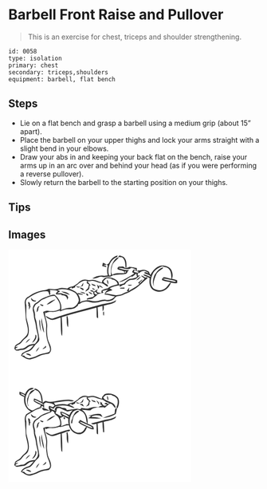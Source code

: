 # Barbell Front Raise and Pullover
> This is an exercise for chest, triceps and shoulder strengthening.

``` 
id: 0058 
type: isolation 
primary: chest 
secondary: triceps,shoulders 
equipment: barbell, flat bench 
``` 

## Steps

 - Lie on a flat bench and grasp a barbell using a medium grip (about 15” apart).
 - Place the barbell on your upper thighs and lock your arms straight with a slight bend in your elbows.
 - Draw your abs in and keeping your back flat on the bench, raise your arms up in an arc over and behind your head (as if you were performing a reverse pullover).
 - Slowly return the barbell to the starting position on your thighs.

## Tips


## Images

<svg width="275pt" height="175pt" viewBox="0 0 275 175" xmlns="http://www.w3.org/2000/svg">
  <g fill="#FFF">
    <path d="M0 0h275v175H0V0m152.3 19.08c-.73 1.97-2.44 3.05-4.3 3.78l1.75 1.33c-1.19 4.92-1.47 10.09-.12 15.02-2.15.08-4.29.63-6.45.39-5.79-.92-11.98.87-16.78 4.1 3.58.42 6.97-.77 10.2-2.15 2.41-1.08 5.01-.05 7.45.32 4.35-2 9.73.72 13.32-3.14.56.01 1.69.02 2.25.03 5.66-1.57 11.71-.52 17.36-2.06 1.66-.44 2.09-2.11 2.57-3.55.69-.69 1.38-1.38 2.08-2.07-5.46.6-10.81-.99-15.87-2.88 5.41-1.19 10.58 2.3 16.09 1.27 1.55-.04 2.46-2.05 4.16-1.45 2.1.38 4.04 1.3 6.03 2.05l-.94 1.57 2.07 1.27c.08-1.58.21-3.15.32-4.72-3.7-.92-7.43-1.75-11.24-2-1.9.82-3.82 2.48-5.88.86.74-.2 2.2-.59 2.93-.79l-1.54-.08c.19-4.5.21-9.53-2.85-13.18-1.79-2.39-4.88-2.98-7.57-3.72-.7.64-1.39 1.28-2.07 1.93 1.96.26 3.92.47 5.89.66 5.19 3.8 5.04 10.61 5.26 16.38-1.27-.85-2.51-1.75-3.77-2.61-2.15.1-4.33.19-6.47.42-1.35.94-2.57 2.26-1.34 3.88 3.31 1.58 7.39 1.34 10.22 3.95.52-.25 1.57-.75 2.09-1-.05.55-.14 1.64-.19 2.19-.7-.23-2.1-.71-2.79-.95l.46 1.7c-6.12.39-12.73-1.15-18.19 2.48-2.42-4.04-1.31-8.91-.35-13.21 1.3-5.84 7.17-8.73 10.48-13.27-5.62.7-8.46 6.46-10.53 11.09-2.41 5.03-1.42 10.68-1.62 16.05-.65.11-1.97.35-2.62.47-3.48-10.31.98-24.48 11.99-28.07.18-.57.53-1.7.7-2.26-5.36 1.24-9.82 5.04-12.19 9.97m-9.87 1.07a55.42 55.42 0 0 0-1.14 4.91c2.15.52 4.3 1.07 6.45 1.63l-.97-2.1c-1.05-.25-3.13-.75-4.17-1l5.45-.6c-1.77-1.14-3.63-2.13-5.62-2.84m71.51 18.27c-1.02-1.38-1.75-2.94-2.07-4.63-2.85-1.87-6.21-3.31-9.68-3.05-2.3.45-4.58 1.19-6.96.87-.66.47-1.3.94-1.94 1.42l2.87.45c-.74 2.89-4.14.92-6.08.61-2.34-.34.41-2.68.71-3.56-2.81-.52-3.77 1.74-4.44 3.86 1.08.62 2.16 1.24 3.25 1.85-7.32 5.04-15.19 9.27-23.32 12.85 3.8.14 7.18-1.74 10.49-3.32 2.41-1.79 4.99-3.34 7.52-4.95.67-.01 2.01-.03 2.68-.03 1.98-1.36 3.95-2.76 5.51-4.6.34 1.71.76 3.4 1.26 5.07-3.3 2.57-7.54 2.52-11.46 3.22-3.18 1.64-5.84 4.2-8.33 6.75-2.42.74-4.84 1.52-7.35 1.85-.31-1.75-.25-3.79-1.71-5.05-4.34-4.39-10.84-6.69-16.95-5.91-3.01.33-4.74 2.97-6.64 4.99-.13.74-.41 2.23-.54 2.97-4.66-1.45-9.01-4.11-13.99-4.35-2.87.26-5.77 1.09-8.61.11-5.01-1.52-10.36 1.35-13.54 5.16-2.29 1.39-4.42 3.04-6.76 4.34-3.2.67-6.49 1.33-9.08 3.48-2.61-.31-5.19-.8-7.82-.91-3.82-.34-7.17 2.16-10.97 2.04-3.03.15-5.99-.64-9-.72-2.04.57-3.85 1.88-6 2.06-8.96.76-17.55 4.37-24.67 9.8-3.82 1.33-5.53 5.28-5.78 9.06.58 7.63 1.3 15.23 1.59 22.88.44 7.4 4.17 14.46 3.07 21.96-1.04 5.86-6.9 8.48-10.07 12.99-2.16 3.41-6.57 4.08-9.04 7.14-.41 1.87-2 4.45.1 5.81 2.9 3.17 7.23-.03 10.78.18 3.91.4 6.52-2.63 9.48-4.58 2.25-1.6 5.09-1.76 7.68-2.45-2.61 3.02-4.94 6.95-9.13 7.92-3.01.77-5.45 2.76-8.15 4.19-.62 1.17-1.22 2.35-1.81 3.54 4.33 2.56 8.52 6.22 13.89 5.9 2.45-.76 4.88-1.58 7.33-2.33 4.11-1.25 7.58-4.11 11.87-4.82 3.04-.57 6.08-1.11 9.12-1.64 1.47-1.7 3.08-3.6 3-5.99.45-5.75-3.53-10.46-4.83-15.81-1.12-6.29-1.75-12.7-.95-19.07.52-7.48-4.15-14.21-3.27-21.66l.67-.47-.61 2.19c2.81-1.07 5.66-2.52 8.76-2.04 4.72.43 9.38-.68 13.79-2.28-.11.42-.33 1.27-.44 1.7 2.85-1.19 5.71-2.42 8.74-3.08 3.67-.56 7.49.2 11.07-.99 2.95-.65 5.16-2.79 7.45-4.6.11-.56.35-1.69.46-2.26 1.74-.24 3.41-.76 4.52-2.22 3.53-1.35 7.43-2.64 11.21-1.5 2.97.91 6.03 1.54 9.16 1.33 5.35.15 10.34-2.54 15.65-2.6 3.87.95 7.96.43 11.51-1.35 2.59-1.46 3.65-5.01 6.77-5.6 2.87-.69 5.97-.64 8.62-2.08 3.9-2.31 8.54-2.87 12.11-5.8 10.07-4.29 16.89-13.16 25.34-19.7-.69-.41-1.38-.8-2.07-1.19-2.69 2.09-4.98-2.86-8.11-2.04 1.71 1.43 3.49 2.77 5.23 4.16-2.32 2.77-5.03 5.18-7.52 7.78.14-.56.44-1.69.59-2.26 1.6-1.31 3.27-2.66 4.08-4.65-2.48 1.53-4.63 3.49-6.79 5.42.67.56 1.35 1.11 2.01 1.69-4.7 4.5-10.74 7.08-16.07 10.7l.68-5.37c-1.34 1.81-2.5 3.74-3.82 5.57.67.13 2.01.41 2.68.55-2.59.86-5.34 1.36-7.7 2.81-3.32 2.05-7.34 2.32-11.09 2.96-5.56-.81-10.99-2.38-16.61-2.81 3.39-2.43 7.29-3.84 11.29-4.91-1.38-1.02-2.87-1.89-4.32-2.8 4.68-2.92 10.24-4.09 15.67-4.62-.17.63-.52 1.88-.7 2.51 1.85-1.08 3.67-2.2 5.55-3.23 2.5.77 3.39-2.24 4.76-3.67 1.43-1.03 2.81-2.14 4.36-2.99 2.64-.9 5.49-.7 8.19-1.3 3.2-1.28 5.42-4.07 7.99-6.24-.85.12-2.56.35-3.41.47l.04-3.92c.6-.05 1.8-.17 2.4-.22 2.04-2.07 4.76-3.02 7.64-3.1 2.22.92 4.49 1.85 6.3 3.5-2.19.01-5.09-2.98-6.79-.39 3.21 2.17 8 2.31 10.09 5.84-4.06-.48-7.52-4.03-11.67-3.15 2.74 2.73 6.85 3.01 9.97 5.18-.9 5.81-.64 12.71 4.07 16.91 3.7 2.63 8.44 4.2 12.99 3.31 7.02-1.24 12.8-6.89 15.04-13.54 3.06.64 6.17 1.53 9.3.8-.01-1.39-.02-2.77-.02-4.16-2.55-.95-5.17-1.67-7.82-2.27 1.7-4.42.98-9.48-1.13-13.62-3.19-5.22-9.68-6.76-15.38-6.28-7.38 1.58-12.55 7.66-15.94 14.03m-21.27 8.01c3.03-.73 5.31-2.96 6.76-5.63-2.75 1.2-4.9 3.33-6.76 5.63m-13.14 7.24c2.08 1.58 4.6.94 6.7-.26-2.24-.15-4.48-.04-6.7.26m-11.21 4.07c-.03.29-.1.86-.13 1.15 2.24.11 4.47.14 6.71.14-.03-.42-.11-1.26-.15-1.69-2.14.22-4.28.37-6.43.4m-29.39 25.35c-23.82 6.54-47.84 12.45-71.18 20.57-4.47 1.86-7.82-2.73-11.95-3.46 1.36 2.25 3.63 3.67 5.98 4.7 5.56 3.24 11.34-1.31 16.86-2.37.25 8.17.1 16.36.96 24.5.1 1.19.57 2.23 1.42 3.13.5-9.36-.01-18.74-.71-28.07 17.13-5.85 34.91-9.74 52.39-14.55.3 4.97-.01 9.96.41 14.92.49.27 1.46.82 1.95 1.09.17-5.45-.25-10.9-.75-16.32 2.4-.84 4.86-1.48 7.34-2.05.1 2.68.2 5.36.38 8.04 1.87-2.44 1.84-5.56 1.56-8.46 5.44-1.72 11.43-2.04 16.41-5.01 1.41-.62 1.79-2.16 2.32-3.45-6.84 4.92-15.62 4.46-23.39 6.79m3.77 11.28c.21 1.65-.4 4.41.98 5.43.49-2.03.59-4.48-.01-6.5-.24.27-.73.8-.97 1.07m-54.91 9.69c.38 4.35-.39 9.25 2.12 13.09.3-5.66.65-11.52-1.13-17-1.82.36-.85 2.61-.99 3.91z"/>
    <path d="M217.28 37.1c2.66-5.95 8.5-9.52 14.46-11.51 3.21 1.4 7.37.9 9.78 3.83 4.05 3.83 3.5 9.83 4.04 14.9-3.91-.72-7.7-2.08-11.67-2.47-1.35 1.02-3.23 2.58-2.39 4.48 4.08 1.69 8.52 2.3 12.84 3.11-4.01 3.65-6.26 9.47-11.91 11.05-4.45 2.09-9.49.84-13.58-1.41-6.25-5.42-4.99-15.3-1.57-21.98m2.99 1.24c-2.45 5.51-3.93 12.35-.75 17.89-2.34-6.06.69-12.34 2.86-18 1.82-4.66 6.67-6.72 10.29-9.69.05-.39.14-1.17.18-1.55-5.7 1.25-9.47 6.75-12.58 11.35zM142.8 47.91c1.74-1.46 3.12-3.39 5.16-4.45 2.62-.4 5.22.4 7.8.75-.08.26-.23.76-.31 1.01 4.16.1 8.46 2.94 9.09 7.26-5.11 1.76-11.11 2.15-15.05 6.27-3.29.43-6.42 1.57-9.21 3.37-.06 1.23-.11 2.46-.16 3.69-2.03-.37-4.06-.64-6.08-1.04-.36-.8-.72-1.59-1.08-2.38a5.49 5.49 0 0 0 1.79-2.21c-2.48.42-3.98 2.96-6.37 3.75l-.37-1.73c-1.58-.26-3.16-.54-4.74-.83.22.39.65 1.16.86 1.55 1.2.31 2.4.62 3.61.91-.27 2.14.56 4.05 1.93 5.65-.94.78-1.88 1.57-2.82 2.35-3.01.38-5.92 1.27-8.76 2.33.23.6.69 1.81.92 2.42-3.9.3-7.77 1.15-11.31 2.86 1.32-4.28-.6-8.56-2.8-12.16 2.67.5 5.37.94 8.1.67-2.68-1.53-5.78-1.92-8.77-2.34.15.54.46 1.61.61 2.15-2.75-4.91-8.62-6.25-13.2-8.83 1.26-.66 2.53-1.31 3.77-1.99-.04.48-.14 1.43-.18 1.91 1.86-.06 3.53-1.11 5.31-1.58l.12-1.86c5.35-3.59 10.31-9.91 17.54-8.08-.02.91-.04 2.72-.05 3.62.99.58 2.02 1.11 3.08 1.59-.06 2.13-.8 4.14-1.49 6.13-1.69 1.26-3.11 2.84-3.85 4.85 1.86-.98 3.74-2.04 5.27-3.51 1.13-1.6.77-3.74 1.06-5.58l1.67.04c-1.44-2.22-3.17-4.22-4.88-6.23 3.37-.05 6.79-1.76 10.11-.56 2.06.55 4.02 1.41 6.04 2.09 2.84.82 6 .84 8.52 2.55 2.03 1.19 3.7 3.04 6.02 3.68 1.21-3.07-3.35-3.98-5.2-5.5-.56-.88-1.15-1.73-1.7-2.59m5.74-2.3c.24 2.4.02 5.09 1.78 6.99.32-2.51.29-5.19-1.78-6.99m-38.79 9.63c-2.6 1.72-5.44.35-8.21.01 1.09.81 2.25 1.54 3.4 2.29 2.35-.86 4.73-1.63 7.07-2.52.43-1.62.85-3.25 1.22-4.89-1.41 1.52-2.51 3.29-3.48 5.11m15.29-3.72c1.1 3.02 4.15 3.3 6.96 3.47-.69-.59-1.37-1.18-2.06-1.77-1.65-.52-3.27-1.12-4.9-1.7m8 1.17c1.36 1.9 1.44 4.29 1.97 6.36 1.51-.38 1.99-1.65 1.44-3.82 2.06 1.02 4.07 2.16 6.2 3.04-1.18-1.99-3.24-3.04-5.16-4.15l-1.44 1.14c-1-.86-2-1.72-3.01-2.57m-25.76 5.02c1.65 1.2 3.27 2.44 4.92 3.63l1.56-.92c-1.64-2.01-3.85-3.01-6.48-2.71m19 .11c.21.6.64 1.82.86 2.42 1.39.21 2.78.4 4.19.53-1.63-1.07-3.35-2.01-5.05-2.95m-18.51 6.34c2.67 1.31 5.5 2.36 8.47 2.66-2.02-2.61-5.45-2.66-8.47-2.66m12.89-.63c1.07 2.48 3.22 4.05 6.03 3.65-1.72-1.64-3.83-2.78-6.03-3.65m-3.3 2.82c-.67 1.5 1.18 3.84 2.81 3.25.7-1.4-1.34-3.7-2.81-3.25z"/>
    <path d="M232.63 44.08c4.57-.17 8.93 1.35 13.38 2.13 2.09.49 4.31.74 6.15 1.93-1.8 1.48-4.13.04-6.11-.17-4.44-1.37-9.47-1.19-13.42-3.89zM74.12 61.09c8.83-2.92 18.57-.26 26.4 4.23 3.17 3.03 5.27 7.36 5.61 11.73-1.68 5.22-6.05 10.98-12.15 10.66-5.14-.24-9.96 1.67-14.65 3.49 1.85-8.22-2.65-16.51-8.54-22-2.31-2.48-5.71-.47-8.4.14-5.75 2.26-12.1 3.91-16.63 8.37-1.9 1.87-4.48 2.86-6.41 4.7-2.23 3.02-3.46 6.99-2.19 10.67 1.61 4.57.9 9.55 2.55 14.11 1.82 5.11 1.7 10.64 3.24 15.83.88 4.24 2.74 8.72 1.08 13.01-.6 2.48-2.55 4.22-4.07 6.14-3.31.4-6.86.34-9.84 2.06-3.39 1.77-5.97 5.37-10.18 5.07-3.16-.03-7.09 3.15-9.57.1 1.41-1.07 2.96-1.93 4.38-2.97-1.1.1-3.31.32-4.42.42 1.58-1.74 3.4-3.27 5.66-4.03 3.08-.98 4.38-4.18 6.52-6.32 2.5-2.83 6.64-4.45 7.53-8.47 2.42-8.35-.96-16.84-2.88-24.92-.58-6.32.13-12.72-.1-19.04-1.15-3.23-1.21-7.07 1.27-9.72 9.26-6.14 19.8-12.62 31.4-11.06 1.32 1.63 1.49 3.84 2.35 5.7 1.81-1.43.81-3.77.65-5.66l.97-.56-1.88-1.8c4.25.5 8.69.05 12.76 1.57-1.68 1.24-2.61 3.1-3.4 4.98 2.88.15 5.76.25 8.64.08.12.37.34 1.12.45 1.5 3.97-.71 8.76 2.09 8.08 6.56l.31.01c.52-1.07 1.03-2.15 1.53-3.22-.68-1.43-1.11-3.19-2.61-4-2.29-1.38-5.23-.9-7.43-2.46-2.26-.02-4.51.01-6.76-.01 1.5-1.13 3.13-2.1 4.64-3.23-1.33-.49-2.65-1-3.91-1.66m5.36 2.05c4.04 2.34 8.51 3.92 12.96 5.29-2.78-4.28-8.38-4.63-12.96-5.29M41.11 78.4c.14-.37.42-1.11.56-1.49-3.27.45-5.73-1.34-7.24-4.1-1.08 4.07 3.28 6.07 6.68 5.59m-10.63 4.83c-.08.62-.25 1.86-.33 2.48l1.22-.49c-.3 1.89-.43 3.79-.38 5.71 1.07-1.97 1.79-4.11 2.61-6.19l-1.28.35c.89-2.21.13-4.56-1.62-6.06-1.97.74-.29 2.83-.22 4.2m9.93 44.96c1.35 4.71-2.47 8.38-4.5 12.2 4.05-1.92 6.83-6.62 6.15-11.09-.41-.28-1.24-.83-1.65-1.11m-14.42 12.75c2.6-1.89 4.94-4.12 6.89-6.67-3.12 1.21-5.4 3.73-6.89 6.67zM141.73 62.71c2.73-1.09 5.58-1.78 8.51-2-2.64 1.66-5.02 3.78-5.22 7.1 5.27.16 10.18 2.26 15.37 2.92-3.22 3.95-8.34 6.13-13.42 5.17-5.51-1.18-10.53 2.3-15.99 2.14-4.1.33-7.9-1.64-11.98-1.58l.15-1.16c2.59-.45 5.26-.63 7.78-1.43 2.58-2.39 5.95-3.92 8.13-6.72 2.61-.79 5.28-1.32 7.95-1.88-.43-.85-.87-1.7-1.28-2.56z"/>
    <path d="M129.3 64.73l2.09-1.21c.77 1.53 1.96 2.76 3.07 4.04-2.18.09-5.25.29-5.16-2.83zM52.08 75.11c5.7-2.26 11.26-5.72 17.64-5.18 4.86 5.21 9.75 12.38 8.02 19.81-5.33 2.98-11.74 3.66-17.71 2.67-2.66-.64-5.14.63-7.55 1.57 1.14 7.4 4.92 14.34 4.48 21.97-.6 9.13.04 18.65 3.86 27.08 1.07 3.53 3.64 8.19.51 11.32-5.4 2.42-11.76 1.97-16.95 5.05-3.82 2.3-8.17 3.34-12.47 4.34-3.08-.25-6.28-1.08-8.02-3.87-.82-.02-2.46-.05-3.29-.07 1.96-4.72 7.82-5.41 11.99-7.3 3.3-2.05 5.31-5.52 7.63-8.54 2.53-3.22 7.68-5.59 6.19-10.55-.87-7.58-3.34-14.89-3.81-22.53-.11-3.84-2.77-7.1-2.45-10.98.36-3.94-1.41-7.6-2.02-11.42 1.43-2.34 2.06-5.47 4.76-6.73 3.41-1.75 5.57-5.24 9.19-6.64m5.59 8.05c5.26-.92 8.98-5.22 13.42-7.85-5.22.98-9.81 4.02-13.42 7.85m-9.96-.77c.55 1.97 2.34 2.69 4.2 2.96.24-.38.72-1.13.96-1.51-1.74-.44-3.43-1.01-5.16-1.45m-5.19 12.08c2.08-1.52 2.78-3.84 2.71-6.34A71.81 71.81 0 0 0 47 85.06c-4.38.99-3.74 5.97-4.48 9.41m2.77 8.81c.57.55.57.55 0 0m4.4 6.16c1.14 5.36 1.4 11.07 4.13 15.95-.39-7.43-3.35-14.5-3.55-22-.52 1.96-1.01 4.02-.58 6.05m-3.14-4.04c-.31 6.32.65 12.69 2.66 18.68-.44-5.03-1.38-10.02-1.45-15.08.12-1.34-.69-2.45-1.21-3.6m9.43 39.53c-.34.59-1.01 1.77-1.34 2.36-1.23.68-2.4 1.47-3.13 2.71 2.14-.51 7.23-2.37 4.47-5.07m-14.4 9.36a21.43 21.43 0 0 0 5.13-7.25c-2.46 1.76-4.51 4.22-5.13 7.25m-15.08 2.8c2.45 1.44 5.08 2.72 7.99 2.81-1.65-2.68-5.04-3.76-7.99-2.81z"/>
  </g>
  <g fill="#333">
    <path d="M152.3 19.08c2.37-4.93 6.83-8.73 12.19-9.97-.17.56-.52 1.69-.7 2.26-11.01 3.59-15.47 17.76-11.99 28.07.65-.12 1.97-.36 2.62-.47.2-5.37-.79-11.02 1.62-16.05 2.07-4.63 4.91-10.39 10.53-11.09-3.31 4.54-9.18 7.43-10.48 13.27-.96 4.3-2.07 9.17.35 13.21 5.46-3.63 12.07-2.09 18.19-2.48l-.46-1.7c.69.24 2.09.72 2.79.95.05-.55.14-1.64.19-2.19-.52.25-1.57.75-2.09 1-2.83-2.61-6.91-2.37-10.22-3.95-1.23-1.62-.01-2.94 1.34-3.88 2.14-.23 4.32-.32 6.47-.42 1.26.86 2.5 1.76 3.77 2.61-.22-5.77-.07-12.58-5.26-16.38-1.97-.19-3.93-.4-5.89-.66.68-.65 1.37-1.29 2.07-1.93 2.69.74 5.78 1.33 7.57 3.72 3.06 3.65 3.04 8.68 2.85 13.18l1.54.08c-.73.2-2.19.59-2.93.79 2.06 1.62 3.98-.04 5.88-.86 3.81.25 7.54 1.08 11.24 2-.11 1.57-.24 3.14-.32 4.72l-2.07-1.27.94-1.57c-1.99-.75-3.93-1.67-6.03-2.05-1.7-.6-2.61 1.41-4.16 1.45-5.51 1.03-10.68-2.46-16.09-1.27 5.06 1.89 10.41 3.48 15.87 2.88-.7.69-1.39 1.38-2.08 2.07-.48 1.44-.91 3.11-2.57 3.55-5.65 1.54-11.7.49-17.36 2.06-.56-.01-1.69-.02-2.25-.03-3.59 3.86-8.97 1.14-13.32 3.14-2.44-.37-5.04-1.4-7.45-.32-3.23 1.38-6.62 2.57-10.2 2.15 4.8-3.23 10.99-5.02 16.78-4.1 2.16.24 4.3-.31 6.45-.39-1.35-4.93-1.07-10.1.12-15.02L148 22.86c1.86-.73 3.57-1.81 4.3-3.78z"/>
    <path d="M142.43 20.15c1.99.71 3.85 1.7 5.62 2.84l-5.45.6c1.04.25 3.12.75 4.17 1l.97 2.1c-2.15-.56-4.3-1.11-6.45-1.63.3-1.65.69-3.29 1.14-4.91zM213.94 38.42c3.39-6.37 8.56-12.45 15.94-14.03 5.7-.48 12.19 1.06 15.38 6.28 2.11 4.14 2.83 9.2 1.13 13.62 2.65.6 5.27 1.32 7.82 2.27 0 1.39.01 2.77.02 4.16-3.13.73-6.24-.16-9.3-.8-2.24 6.65-8.02 12.3-15.04 13.54-4.55.89-9.29-.68-12.99-3.31-4.71-4.2-4.97-11.1-4.07-16.91-3.12-2.17-7.23-2.45-9.97-5.18 4.15-.88 7.61 2.67 11.67 3.15-2.09-3.53-6.88-3.67-10.09-5.84 1.7-2.59 4.6.4 6.79.39-1.81-1.65-4.08-2.58-6.3-3.5-2.88.08-5.6 1.03-7.64 3.1-.6.05-1.8.17-2.4.22l-.04 3.92c.85-.12 2.56-.35 3.41-.47-2.57 2.17-4.79 4.96-7.99 6.24-2.7.6-5.55.4-8.19 1.3-1.55.85-2.93 1.96-4.36 2.99-1.37 1.43-2.26 4.44-4.76 3.67-1.88 1.03-3.7 2.15-5.55 3.23.18-.63.53-1.88.7-2.51-5.43.53-10.99 1.7-15.67 4.62 1.45.91 2.94 1.78 4.32 2.8-4 1.07-7.9 2.48-11.29 4.91 5.62.43 11.05 2 16.61 2.81 3.75-.64 7.77-.91 11.09-2.96 2.36-1.45 5.11-1.95 7.7-2.81-.67-.14-2.01-.42-2.68-.55 1.32-1.83 2.48-3.76 3.82-5.57l-.68 5.37c5.33-3.62 11.37-6.2 16.07-10.7-.66-.58-1.34-1.13-2.01-1.69 2.16-1.93 4.31-3.89 6.79-5.42-.81 1.99-2.48 3.34-4.08 4.65-.15.57-.45 1.7-.59 2.26 2.49-2.6 5.2-5.01 7.52-7.78-1.74-1.39-3.52-2.73-5.23-4.16 3.13-.82 5.42 4.13 8.11 2.04.69.39 1.38.78 2.07 1.19-8.45 6.54-15.27 15.41-25.34 19.7-3.57 2.93-8.21 3.49-12.11 5.8-2.65 1.44-5.75 1.39-8.62 2.08-3.12.59-4.18 4.14-6.77 5.6-3.55 1.78-7.64 2.3-11.51 1.35-5.31.06-10.3 2.75-15.65 2.6-3.13.21-6.19-.42-9.16-1.33-3.78-1.14-7.68.15-11.21 1.5-1.11 1.46-2.78 1.98-4.52 2.22-.11.57-.35 1.7-.46 2.26-2.29 1.81-4.5 3.95-7.45 4.6-3.58 1.19-7.4.43-11.07.99-3.03.66-5.89 1.89-8.74 3.08.11-.43.33-1.28.44-1.7-4.41 1.6-9.07 2.71-13.79 2.28-3.1-.48-5.95.97-8.76 2.04l.61-2.19-.67.47c-.88 7.45 3.79 14.18 3.27 21.66-.8 6.37-.17 12.78.95 19.07 1.3 5.35 5.28 10.06 4.83 15.81.08 2.39-1.53 4.29-3 5.99-3.04.53-6.08 1.07-9.12 1.64-4.29.71-7.76 3.57-11.87 4.82-2.45.75-4.88 1.57-7.33 2.33-5.37.32-9.56-3.34-13.89-5.9.59-1.19 1.19-2.37 1.81-3.54 2.7-1.43 5.14-3.42 8.15-4.19 4.19-.97 6.52-4.9 9.13-7.92-2.59.69-5.43.85-7.68 2.45-2.96 1.95-5.57 4.98-9.48 4.58-3.55-.21-7.88 2.99-10.78-.18-2.1-1.36-.51-3.94-.1-5.81 2.47-3.06 6.88-3.73 9.04-7.14 3.17-4.51 9.03-7.13 10.07-12.99 1.1-7.5-2.63-14.56-3.07-21.96-.29-7.65-1.01-15.25-1.59-22.88.25-3.78 1.96-7.73 5.78-9.06 7.12-5.43 15.71-9.04 24.67-9.8 2.15-.18 3.96-1.49 6-2.06 3.01.08 5.97.87 9 .72 3.8.12 7.15-2.38 10.97-2.04 2.63.11 5.21.6 7.82.91 2.59-2.15 5.88-2.81 9.08-3.48 2.34-1.3 4.47-2.95 6.76-4.34 3.18-3.81 8.53-6.68 13.54-5.16 2.84.98 5.74.15 8.61-.11 4.98.24 9.33 2.9 13.99 4.35.13-.74.41-2.23.54-2.97 1.9-2.02 3.63-4.66 6.64-4.99 6.11-.78 12.61 1.52 16.95 5.91 1.46 1.26 1.4 3.3 1.71 5.05 2.51-.33 4.93-1.11 7.35-1.85 2.49-2.55 5.15-5.11 8.33-6.75 3.92-.7 8.16-.65 11.46-3.22-.5-1.67-.92-3.36-1.26-5.07-1.56 1.84-3.53 3.24-5.51 4.6-.67 0-2.01.02-2.68.03-2.53 1.61-5.11 3.16-7.52 4.95-3.31 1.58-6.69 3.46-10.49 3.32 8.13-3.58 16-7.81 23.32-12.85-1.09-.61-2.17-1.23-3.25-1.85.67-2.12 1.63-4.38 4.44-3.86-.3.88-3.05 3.22-.71 3.56 1.94.31 5.34 2.28 6.08-.61l-2.87-.45c.64-.48 1.28-.95 1.94-1.42 2.38.32 4.66-.42 6.96-.87 3.47-.26 6.83 1.18 9.68 3.05.32 1.69 1.05 3.25 2.07 4.63m3.34-1.32c-3.42 6.68-4.68 16.56 1.57 21.98 4.09 2.25 9.13 3.5 13.58 1.41 5.65-1.58 7.9-7.4 11.91-11.05-4.32-.81-8.76-1.42-12.84-3.11-.84-1.9 1.04-3.46 2.39-4.48 3.97.39 7.76 1.75 11.67 2.47-.54-5.07.01-11.07-4.04-14.9-2.41-2.93-6.57-2.43-9.78-3.83-5.96 1.99-11.8 5.56-14.46 11.51M142.8 47.91c.55.86 1.14 1.71 1.7 2.59 1.85 1.52 6.41 2.43 5.2 5.5-2.32-.64-3.99-2.49-6.02-3.68-2.52-1.71-5.68-1.73-8.52-2.55-2.02-.68-3.98-1.54-6.04-2.09-3.32-1.2-6.74.51-10.11.56 1.71 2.01 3.44 4.01 4.88 6.23l-1.67-.04c-.29 1.84.07 3.98-1.06 5.58-1.53 1.47-3.41 2.53-5.27 3.51.74-2.01 2.16-3.59 3.85-4.85.69-1.99 1.43-4 1.49-6.13-1.06-.48-2.09-1.01-3.08-1.59.01-.9.03-2.71.05-3.62-7.23-1.83-12.19 4.49-17.54 8.08l-.12 1.86c-1.78.47-3.45 1.52-5.31 1.58.04-.48.14-1.43.18-1.91-1.24.68-2.51 1.33-3.77 1.99 4.58 2.58 10.45 3.92 13.2 8.83-.15-.54-.46-1.61-.61-2.15 2.99.42 6.09.81 8.77 2.34-2.73.27-5.43-.17-8.1-.67 2.2 3.6 4.12 7.88 2.8 12.16 3.54-1.71 7.41-2.56 11.31-2.86-.23-.61-.69-1.82-.92-2.42 2.84-1.06 5.75-1.95 8.76-2.33.94-.78 1.88-1.57 2.82-2.35-1.37-1.6-2.2-3.51-1.93-5.65-1.21-.29-2.41-.6-3.61-.91-.21-.39-.64-1.16-.86-1.55 1.58.29 3.16.57 4.74.83l.37 1.73c2.39-.79 3.89-3.33 6.37-3.75-.4.89-.99 1.62-1.79 2.21.36.79.72 1.58 1.08 2.38 2.02.4 4.05.67 6.08 1.04.05-1.23.1-2.46.16-3.69 2.79-1.8 5.92-2.94 9.21-3.37 3.94-4.12 9.94-4.51 15.05-6.27-.63-4.32-4.93-7.16-9.09-7.26.08-.25.23-.75.31-1.01-2.58-.35-5.18-1.15-7.8-.75-2.04 1.06-3.42 2.99-5.16 4.45m89.83-3.83c3.95 2.7 8.98 2.52 13.42 3.89 1.98.21 4.31 1.65 6.11.17-1.84-1.19-4.06-1.44-6.15-1.93-4.45-.78-8.81-2.3-13.38-2.13M74.12 61.09c1.26.66 2.58 1.17 3.91 1.66-1.51 1.13-3.14 2.1-4.64 3.23 2.25.02 4.5-.01 6.76.01 2.2 1.56 5.14 1.08 7.43 2.46 1.5.81 1.93 2.57 2.61 4-.5 1.07-1.01 2.15-1.53 3.22l-.31-.01c.68-4.47-4.11-7.27-8.08-6.56-.11-.38-.33-1.13-.45-1.5-2.88.17-5.76.07-8.64-.08.79-1.88 1.72-3.74 3.4-4.98-4.07-1.52-8.51-1.07-12.76-1.57l1.88 1.8-.97.56c.16 1.89 1.16 4.23-.65 5.66-.86-1.86-1.03-4.07-2.35-5.7-11.6-1.56-22.14 4.92-31.4 11.06-2.48 2.65-2.42 6.49-1.27 9.72.23 6.32-.48 12.72.1 19.04 1.92 8.08 5.3 16.57 2.88 24.92-.89 4.02-5.03 5.64-7.53 8.47-2.14 2.14-3.44 5.34-6.52 6.32-2.26.76-4.08 2.29-5.66 4.03 1.11-.1 3.32-.32 4.42-.42-1.42 1.04-2.97 1.9-4.38 2.97 2.48 3.05 6.41-.13 9.57-.1 4.21.3 6.79-3.3 10.18-5.07 2.98-1.72 6.53-1.66 9.84-2.06 1.52-1.92 3.47-3.66 4.07-6.14 1.66-4.29-.2-8.77-1.08-13.01-1.54-5.19-1.42-10.72-3.24-15.83-1.65-4.56-.94-9.54-2.55-14.11-1.27-3.68-.04-7.65 2.19-10.67 1.93-1.84 4.51-2.83 6.41-4.7 4.53-4.46 10.88-6.11 16.63-8.37 2.69-.61 6.09-2.62 8.4-.14 5.89 5.49 10.39 13.78 8.54 22 4.69-1.82 9.51-3.73 14.65-3.49 6.1.32 10.47-5.44 12.15-10.66-.34-4.37-2.44-8.7-5.61-11.73-7.83-4.49-17.57-7.15-26.4-4.23m67.61 1.62c.41.86.85 1.71 1.28 2.56-2.67.56-5.34 1.09-7.95 1.88-2.18 2.8-5.55 4.33-8.13 6.72-2.52.8-5.19.98-7.78 1.43l-.15 1.16c4.08-.06 7.88 1.91 11.98 1.58 5.46.16 10.48-3.32 15.99-2.14 5.08.96 10.2-1.22 13.42-5.17-5.19-.66-10.1-2.76-15.37-2.92.2-3.32 2.58-5.44 5.22-7.1-2.93.22-5.78.91-8.51 2m-12.43 2.02c-.09 3.12 2.98 2.92 5.16 2.83-1.11-1.28-2.3-2.51-3.07-4.04l-2.09 1.21M52.08 75.11c-3.62 1.4-5.78 4.89-9.19 6.64-2.7 1.26-3.33 4.39-4.76 6.73.61 3.82 2.38 7.48 2.02 11.42-.32 3.88 2.34 7.14 2.45 10.98.47 7.64 2.94 14.95 3.81 22.53 1.49 4.96-3.66 7.33-6.19 10.55-2.32 3.02-4.33 6.49-7.63 8.54-4.17 1.89-10.03 2.58-11.99 7.3.83.02 2.47.05 3.29.07 1.74 2.79 4.94 3.62 8.02 3.87 4.3-1 8.65-2.04 12.47-4.34 5.19-3.08 11.55-2.63 16.95-5.05 3.13-3.13.56-7.79-.51-11.32-3.82-8.43-4.46-17.95-3.86-27.08.44-7.63-3.34-14.57-4.48-21.97 2.41-.94 4.89-2.21 7.55-1.57 5.97.99 12.38.31 17.71-2.67 1.73-7.43-3.16-14.6-8.02-19.81-6.38-.54-11.94 2.92-17.64 5.18z"/>
    <path d="M220.27 38.34c3.11-4.6 6.88-10.1 12.58-11.35-.04.38-.13 1.16-.18 1.55-3.62 2.97-8.47 5.03-10.29 9.69-2.17 5.66-5.2 11.94-2.86 18-3.18-5.54-1.7-12.38.75-17.89zM192.67 46.43c1.86-2.3 4.01-4.43 6.76-5.63-1.45 2.67-3.73 4.9-6.76 5.63zM148.54 45.61c2.07 1.8 2.1 4.48 1.78 6.99-1.76-1.9-1.54-4.59-1.78-6.99zM109.75 55.24c.97-1.82 2.07-3.59 3.48-5.11-.37 1.64-.79 3.27-1.22 4.89-2.34.89-4.72 1.66-7.07 2.52-1.15-.75-2.31-1.48-3.4-2.29 2.77.34 5.61 1.71 8.21-.01zM125.04 51.52c1.63.58 3.25 1.18 4.9 1.7.69.59 1.37 1.18 2.06 1.77-2.81-.17-5.86-.45-6.96-3.47zM133.04 52.69c1.01.85 2.01 1.71 3.01 2.57l1.44-1.14c1.92 1.11 3.98 2.16 5.16 4.15-2.13-.88-4.14-2.02-6.2-3.04.55 2.17.07 3.44-1.44 3.82-.53-2.07-.61-4.46-1.97-6.36zM179.53 53.67c2.22-.3 4.46-.41 6.7-.26-2.1 1.2-4.62 1.84-6.7.26zM168.32 57.74c2.15-.03 4.29-.18 6.43-.4.04.43.12 1.27.15 1.69-2.24 0-4.47-.03-6.71-.14.03-.29.1-.86.13-1.15zM107.28 57.71c2.63-.3 4.84.7 6.48 2.71l-1.56.92c-1.65-1.19-3.27-2.43-4.92-3.63zM126.28 57.82c1.7.94 3.42 1.88 5.05 2.95-1.41-.13-2.8-.32-4.19-.53-.22-.6-.65-1.82-.86-2.42zM79.48 63.14c4.58.66 10.18 1.01 12.96 5.29-4.45-1.37-8.92-2.95-12.96-5.29zM107.77 64.16c3.02 0 6.45.05 8.47 2.66-2.97-.3-5.8-1.35-8.47-2.66zM120.66 63.53c2.2.87 4.31 2.01 6.03 3.65-2.81.4-4.96-1.17-6.03-3.65zM117.36 66.35c1.47-.45 3.51 1.85 2.81 3.25-1.63.59-3.48-1.75-2.81-3.25zM41.11 78.4c-3.4.48-7.76-1.52-6.68-5.59 1.51 2.76 3.97 4.55 7.24 4.1-.14.38-.42 1.12-.56 1.49zM57.67 83.16c3.61-3.83 8.2-6.87 13.42-7.85-4.44 2.63-8.16 6.93-13.42 7.85zM138.93 83.09c7.77-2.33 16.55-1.87 23.39-6.79-.53 1.29-.91 2.83-2.32 3.45-4.98 2.97-10.97 3.29-16.41 5.01.28 2.9.31 6.02-1.56 8.46-.18-2.68-.28-5.36-.38-8.04-2.48.57-4.94 1.21-7.34 2.05.5 5.42.92 10.87.75 16.32-.49-.27-1.46-.82-1.95-1.09-.42-4.96-.11-9.95-.41-14.92-17.48 4.81-35.26 8.7-52.39 14.55.7 9.33 1.21 18.71.71 28.07-.85-.9-1.32-1.94-1.42-3.13-.86-8.14-.71-16.33-.96-24.5-5.52 1.06-11.3 5.61-16.86 2.37-2.35-1.03-4.62-2.45-5.98-4.7 4.13.73 7.48 5.32 11.95 3.46 23.34-8.12 47.36-14.03 71.18-20.57zM30.48 83.23c-.07-1.37-1.75-3.46.22-4.2 1.75 1.5 2.51 3.85 1.62 6.06l1.28-.35c-.82 2.08-1.54 4.22-2.61 6.19-.05-1.92.08-3.82.38-5.71l-1.22.49c.08-.62.25-1.86.33-2.48zM47.71 82.39c1.73.44 3.42 1.01 5.16 1.45-.24.38-.72 1.13-.96 1.51-1.86-.27-3.65-.99-4.2-2.96zM42.52 94.47c.74-3.44.1-8.42 4.48-9.41a71.81 71.81 0 0 1-1.77 3.07c.07 2.5-.63 4.82-2.71 6.34z"/>
    <path d="M142.7 94.37c.24-.27.73-.8.97-1.07.6 2.02.5 4.47.01 6.5-1.38-1.02-.77-3.78-.98-5.43zM87.79 104.06c.14-1.3-.83-3.55.99-3.91 1.78 5.48 1.43 11.34 1.13 17-2.51-3.84-1.74-8.74-2.12-13.09zM45.29 103.28c.57.55.57.55 0 0zM49.69 109.44c-.43-2.03.06-4.09.58-6.05.2 7.5 3.16 14.57 3.55 22-2.73-4.88-2.99-10.59-4.13-15.95zM46.55 105.4c.52 1.15 1.33 2.26 1.21 3.6.07 5.06 1.01 10.05 1.45 15.08-2.01-5.99-2.97-12.36-2.66-18.68zM40.41 128.19c.41.28 1.24.83 1.65 1.11.68 4.47-2.1 9.17-6.15 11.09 2.03-3.82 5.85-7.49 4.5-12.2zM25.99 140.94c1.49-2.94 3.77-5.46 6.89-6.67-1.95 2.55-4.29 4.78-6.89 6.67zM55.98 144.93c2.76 2.7-2.33 4.56-4.47 5.07.73-1.24 1.9-2.03 3.13-2.71.33-.59 1-1.77 1.34-2.36zM41.58 154.29c.62-3.03 2.67-5.49 5.13-7.25a21.43 21.43 0 0 1-5.13 7.25zM26.5 157.09c2.95-.95 6.34.13 7.99 2.81-2.91-.09-5.54-1.37-7.99-2.81z"/>
  </g>
</svg>

<svg width="275pt" height="175pt" viewBox="0 0 275 175" xmlns="http://www.w3.org/2000/svg">
  <g fill="#FFF">
    <path d="M0 0h275v175H0V0m25.2 42.85c-2.83-1.18-5.55-2.63-8.51-3.47-.01 1.34-.08 2.7.07 4.05 2.18 1.64 4.74 2.69 7.19 3.86-1.68 8.53 2.02 17.94 10.07 21.82-2.25 1.44-4.74 2.47-6.95 3.96-2.9 3.72-2.78 8.63-1.97 13.03-.05 4.98.98 9.87.89 14.86-.02 8.12 4.28 15.75 3.23 23.92-1 5.93-6.91 8.57-10.1 13.11-2.14 3.39-6.57 4.04-8.98 7.12-.57 1.52-.87 3.13-1.31 4.69 1.5 1.04 2.89 2.98 4.97 2.52 3.08-.53 6.13-1.25 9.27-1.44 2.77-.18 4.57-2.6 6.81-3.95 2.36-1.88 5.46-2.13 8.28-2.89-2.47 2.78-4.53 6.4-8.24 7.65-4.36 1.39-9.19 3.54-11.05 8.04 1.17.67 2.36 1.32 3.56 1.94 2.89 2.51 6.69 4.06 10.54 3.95 4.3-1.43 8.77-2.48 12.75-4.71 4.7-2.77 10.27-2.98 15.49-4.04 1.33-1.57 2.89-3.23 2.99-5.4.59-4.68-1.86-8.91-3.64-13.05-1.7-3.64-1.65-7.73-2.25-11.63-.83-5.31.83-10.67-.25-15.97-.54-5.83-4.29-11.27-2.6-17.24.22.51.65 1.52.87 2.02 2.43-.97 4.97-1.97 7.65-1.61 4.2.36 8.36-.45 12.36-1.7 5.13.87 9.68-3.25 14.93-2.27 1.4 7.86 9.67 14.6 17.73 13.15 4.89-1.24 8.01-5.82 9.32-10.45 3.35 1.35 6.53 3.84 10.33 3.26-.35-1.47-.29-3.13-1.17-4.42-2.36-2.01-5.39-2.91-8.21-4.06.81-7.93-1.84-16.54-8.76-21.08 4.42.41 8.83 1.21 13.28.96 3.07-3.88 8.34-4.26 12.91-4.53 2.12.06 4.24-.07 6.36-.27.49.25 1.48.73 1.97.97 2.51-1.77 4.61-4.02 7.02-5.91 4.59-1.34 6.21 4.7 9.44 6.55.11-3.68-2.39-6.61-5.49-8.17-3.75-1.94-7.81-3.23-11.46-5.39-.56-.92-1.16-1.81-1.74-2.72 1.29-1.17 2.49-2.44 3.84-3.55 2.79-.25 5.61-.08 8.41-.24.4.25 1.19.75 1.59.99 2.91.84 5.81 2.45 7.4 5.11 1.3 4.18.55 8.83-1.43 12.69.51.55 1.03 1.09 1.57 1.63 2.52-4.88 3.7-11.47.7-16.37-4.88-5.3-13.02-7.58-19.86-5.15-1.23 1.37-2.45 2.75-3.71 4.11-.14.73-.42 2.21-.55 2.94-3.96-1.21-7.61-3.34-11.72-4.05-3.61-.93-7.27 1.18-10.85-.17-5.02-1.56-10.36 1.35-13.58 5.12-2.27 1.4-4.38 3.04-6.71 4.34-3.17.81-6.51 1.38-9.13 3.5-5.97-1.31-12.03-.92-17.85.85-.84-1.24-1.6-2.52-2.38-3.79 7.19-.73 14.28-2.44 21.51-2.65 2.88-.28 6.19 1.84 8.6-.42-7.78-2.7-15.94-.88-23.85.04-5.65 1.26-11.64 2.73-17.34.83-2.3-1.23-3.89 1.33-5.71 2.25-.23-.73-.29-1.47-.15-2.22-.11-6.46-1.85-13.87-7.66-17.57-1.43-.71-3.2-2.15-4.76-.99-.04.23-.13.69-.17.92 2.64 1.17 5.79 1.89 7.32 4.6 3.17 4.04 2.84 9.35 4.01 14.09-3.9-1.74-7.5-4.2-11.67-5.3-.32 1.68-1.24 4.06.7 5.13 3.01 1.93 6.26 3.52 9.7 4.52-.67 1.21-1.33 2.42-1.91 3.68 1.54-.5 2.93-1.32 4.33-2.11.79 1.12 1.57 2.26 2.35 3.4-.1-2.31-.08-4.62-.2-6.92.98-.57 1.95-1.13 2.93-1.7 4.43 1.23 9.62.81 13.02 4.42-.57.71-1.72 2.13-2.29 2.85-1.88-.82-3.81-1.53-5.73-2.24-2.1 3.07.02 5.86 1.49 8.63-5.98 2.36-12.62 4-17.35 8.63-2.76 2.61-7.12 3.77-8.13 7.89-2.49 4.67.87 9.52.86 14.33-.01 5.25 2.65 9.98 3 15.18.54 5.73 2.76 11.15 3.28 16.88.16 3.99-2.15 7.38-4.77 10.15-3.53.4-7.34.38-10.43 2.39-2.86 1.53-5.03 4.63-8.54 4.6-3.55-.01-7 2.62-10.47.95.34-2 3.14-2.4 4.45-3.79-1.21.19-3.63.58-4.84.77 1.66-1.77 3.47-3.45 5.81-4.23 3.09-1 4.44-4.18 6.57-6.34 2.47-2.83 6.6-4.42 7.52-8.4 2.49-8.41-.97-16.96-2.86-25.1-.54-6.31.14-12.69-.1-18.98-1.2-3.22-1.16-7.08 1.29-9.71 3.43-2.28 7.13-4.15 10.55-6.46 3.79-2.37 8.56-2.65 12.17-5.22-5.55-.76-10.11 2.94-14.87 5.08-2.15-.64-3.94-2.08-5.94-3.06-6.41-7.27-5.97-19 .2-26.25 1.99-2.41 5.8-2.01 7.75-4.25-5.91-2.36-10.95 3.75-13.01 8.68m4.26 4.62c-2.34 4.04-1.06 8.73.01 12.96l.86.63c-2.59-5.6-.04-11.62 1.37-17.17 2.62-2.56 5.53-4.79 8.3-7.19-6.24-1.07-8.85 6.08-10.54 10.77m119.1-1.96c.16 2.49.11 5.15 1.7 7.24.42-2.59.35-5.32-1.7-7.24M50.6 65.09c.87.78 1.72 1.57 2.56 2.38 3.07-.08 6.11.43 9.16.71-3.12-2.18-6.81-3.25-10.27-4.75-.49.55-.97 1.1-1.45 1.66m109.1 7.27c-5.61 2.66-11.86 3.55-17.38 6.52 6.73-.71 13.69-2.28 19.39-6.11.86-2.8 1.4-5.7 1.77-8.6-4.26-.31-2.47 5.52-3.78 8.19m-39.31 3.37l4.39.2c-1.49 1.19-3.08 2.25-4.64 3.34 6.65.47 13.29.89 19.94.31-4.81-.8-9.47-2.75-14.45-1.89.1-.59.31-1.77.41-2.37l.23.75c4.9-1.85 11-1.85 15.36 1.35-.58-1.68-1.56-3.15-2.69-4.5-6.43-1.43-12.49 1.14-18.55 2.81m-78.2 1.47c-3.36-.02-6.21-1.35-7.83-4.37-1.09 4.41 4.64 7.21 7.83 4.37m103.76 4.31c-7.1 1.86-14.24 3.56-21.29 5.59 2.27 2.34 5.34 1.17 8.07.55.25 4.93-.04 9.88.39 14.79.49.29 1.46.85 1.94 1.14.17-5.49-.27-10.97-.7-16.43 2.4-.77 4.84-1.38 7.28-1.97.09 5.04.43 10.08 1.13 15.08.38 0 1.15.01 1.53.02-.05-5.17-.21-10.34-.83-15.47 5.49-1.76 11.53-2.07 16.56-5.07 1.39-.62 1.74-2.18 2.36-3.42-4.86 3.34-10.74 4.34-16.44 5.19m-116.2-1.87c.46 3.52 1.19 7.01 1.31 10.56l1.04-.04.2-2.6c.46-.9.9-1.8 1.35-2.71l-1.29.2c.85-1.76-.03-6.72-2.61-5.41m37.92 24.03c-4.41 1.74-7.8-2.62-11.81-3.59 1.2 2.42 3.59 3.78 5.95 4.83 5.56 3.24 11.31-1.34 16.84-2.35.23 8.46.09 16.95 1.04 25.37-.04.95.98 1.37 1.45 2.06.23-9.3-.05-18.61-.83-27.88 2.13-.73 4.31-1.35 6.3-2.42 1.99-1.07 6.5.07 6.37-2.93l-1.61-.4c-8.1 1.74-15.81 4.84-23.7 7.31m20.08-.94c.41 4.8-.52 10.18 2.16 14.45.35-5.45.48-11.01-.79-16.36-.86-1.91-2.12 1.25-1.37 1.91m-47.33 25.44c1.31 4.75-2.5 8.44-4.57 12.27 4.07-1.92 6.83-6.59 6.25-11.08-.42-.3-1.26-.89-1.68-1.19m-14.45 12.77c2.59-1.88 4.9-4.12 7.01-6.52-3.27.93-5.49 3.6-7.01 6.52z"/>
    <path d="M18.05 41.91c2.83.48 6.29 1.2 7.3 4.33-2.7-.92-5.26-2.31-7.3-4.33zM100.62 55.47c5.33-3.61 10.3-9.95 17.53-8.14-.97 2.87 1.1 4.36 3.14 5.79.02 1.94-1.02 3.69-1.54 5.53-1.03.94-2.05 1.9-3.04 2.9 1.64-.48 3.37-.86 4.78-1.87.57-1.68.56-3.47.74-5.22l1.72-.04c-1.49-2.18-3.23-4.16-4.97-6.13 3.4-.09 6.86-1.85 10.22-.58 3.3.97 6.43 2.49 9.88 2.92 3.13.4 5.72 2.3 8.16 4.16 1.72.62 3.42 1.28 5.1 2.01-.67.23-2.03.69-2.71.92-1.27-2.22-3.68-2.23-5.14-.18.99.3 2.98.91 3.97 1.22-1.1 1.73-2.93 1.74-4.73 1.66-1-1.1-2.03-2.17-3.08-3.21.2-.27.62-.81.83-1.07-1.5-.62-3.01-1.23-4.52-1.83.55.57 1.67 1.71 2.23 2.27-.36.31-1.08.92-1.44 1.23 1.3.89 2.61 1.78 3.97 2.59-2.48-.26-4.49 1.05-6.37 2.46-5.33-1.47-10.45.36-15.51 1.87-3.35.12-6.77-.36-10.06-.91-.94 3.54-4.29.91-6.82 1.07-5.03.68-10.03 1.7-15.11 1.98-.51-3.31-4.14-2.96-6.64-3.23-3.2-1.54-6.74-3.1-9.99-.75-.47 1.17-1.06 2.27-1.69 3.35.46.51 1.37 1.53 1.82 2.04-3.19-1.24-7.16-2.15-8.93-5.38 1.84.6 3.6 1.39 5.39 2.13.97-1.15 1.95-2.3 2.95-3.42 7.73-2.28 16.24-2.45 23.69.86 1.65.69 3.39 1.11 5.14 1.46-1.86-2.8-5.35-3.46-8.05-5.14 1.59-.69 3.19-1.37 4.82-1.99l-1.84 1.19c.47.44.94.88 1.42 1.32 1.48-.86 3.03-1.57 4.6-2.24l.08-1.6m9.15-.46c-.92.53-1.85 1.05-2.77 1.58-1.77-.65-3.57-1.2-5.42-1.52 2.58 3.86 7.18 1.28 10.45-.09.44-1.64.86-3.29 1.24-4.94-1.32 1.54-2.47 3.22-3.5 4.97m15.34-3.76c.76 3.27 4 3.54 6.81 3.84-.67-.69-1.34-1.37-2.01-2.05-.56-.09-1.67-.26-2.23-.34-.85-.5-1.71-.98-2.57-1.45m7.25 1.39c.44.55 1.31 1.64 1.74 2.19.67 1.33 1.35 2.66 2.11 3.95 1.05-3.16-1.19-5.12-3.85-6.14m-25.3 5.16c2.13 1.41 4.24 2.91 6.68 3.71-.67-1.18-1.37-2.34-2.08-3.5l-4.6-.21zM39.17 52.19c1.83-.71 3.56.77 5.19 1.42 3.17 1.78 7 2.77 9.16 5.92-4.97-1.64-9.53-4.3-14.19-6.64-.04-.17-.12-.52-.16-.7z"/>
    <path d="M73.14 64.59c1.74-.26 3.63-1.25 5.26-.1 3.41 1.74 6.88 3.39 10.49 4.7 2.64-.65 5.33-1.12 7.92-1.97-2.13 2.04-3.71 4.54-4.97 7.19-4.44-1.81-8.55-4.72-13.45-5.08-.38 2.64.79 4.9 2.52 6.79-3.98.72-6.13-3.75-9.99-3.9.97-2.48 1.92-4.97 2.22-7.63zM96.67 70.53c1.94-2.66 5.35-3.4 8.32-4.27 2.94 2.01 6.92 2.6 8.97 5.76 3.47 4.36 2.67 10.26 4.64 15.21-3.59-1.65-7.08-3.52-10.57-5.39l-2.62 3.43c3.37 3.28 7.81 5.14 12.14 6.8-.6.48-1.2.97-1.79 1.44-1.68 3.52-4.39 7.47-8.73 7.44-4.12.7-7.74-1.88-10.66-4.44-5.94-7.33-5.25-18.62.3-25.98m.01 7.24c-.1.54-.3 1.6-.4 2.13-1.56 2.01-1.67 4.54-1.78 6.97l1.6-.06c.49-3.78 1.06-7.66 2.63-11.16 2.25-2.95 5.59-4.73 8.3-7.2-.51-.16-1.54-.5-2.05-.66-4.63 1.03-6.59 6.06-8.3 9.98zM65.56 67.99c1.17.68 2.34 1.36 3.51 2.05.13 3.57 3.69 4.73 5.8 6.94 2.37 3.68 4.17 8.28 2.95 12.69-5.32 3.05-11.77 3.72-17.77 2.74-2.66-.64-5.15.63-7.57 1.55 1.21 7.75 5.21 15.04 4.45 23.05-.61 5.17.04 10.33.76 15.45.37 6.2 4.39 11.44 5.08 17.57.2 1.73-.26 3.91-2.05 4.66-3.15 1.14-6.49 1.55-9.75 2.29-5.52 1.01-9.92 5-15.49 5.86-3.96 1.65-9.12.72-11.59-2.97-.82-.02-2.47-.05-3.29-.07 1.96-4.66 7.74-5.41 11.9-7.25 3.74-2.24 5.75-6.31 8.51-9.52 2.35-2.54 6.41-4.7 5.49-8.81-.78-7.88-3.42-15.45-3.9-23.37-.11-3.8-2.76-7.01-2.44-10.86.46-3.98-1.74-7.61-1.81-11.53 1.05-2.48 1.93-5.46 4.56-6.72 3.19-1.61 5.23-4.8 8.49-6.3 4.21-1.94 8.56-3.57 12.82-5.37.34-.52 1.01-1.56 1.34-2.08m-7.92 15.22c5.27-1.01 9.05-5.25 13.5-7.93-5.25 1.01-9.91 4.04-13.5 7.93m-9.98-.81c.62 1.84 2.3 2.64 4.1 2.95.3-.38.91-1.13 1.22-1.5-1.79-.44-3.54-1-5.32-1.45M42.5 94.57c2.03-1.59 2.82-3.9 2.73-6.43.62-1.01 1.24-2.04 1.81-3.08-4.45.96-3.77 6.03-4.54 9.51m2.76 8.69c.63.47.63.47 0 0m4.42 6.13c1.08 5.44 1.55 11.1 4.05 16.14-.12-7.5-3.32-14.61-3.45-22.17-.51 1.96-1.02 4-.6 6.03m-.48 14.75c-.24-3.43-.84-6.82-1.14-10.24-.3-2.9.01-5.96-1.33-8.65-.72 6.38.55 12.82 2.47 18.89m5.33 23.11c-1.15.79-2.23 1.66-3.2 2.67 2.5-.42 6.82-1.93 5.08-5.24-.64.84-1.27 1.7-1.88 2.57m-12.99 7.1c2.21-2.06 4.02-4.55 5.15-7.36-2.44 1.84-4.5 4.3-5.15 7.36m-15.18 2.54c2.46 1.59 5.14 2.94 8.13 3.06-1.63-2.84-5.1-3.64-8.13-3.06z"/>
    <path d="M79.69 70.91c4.61 1.06 9.28 3.4 12.28 7.14-3.54-.89-6.71-2.76-9.92-4.44-1.21-.46-1.73-1.68-2.36-2.7zM77.95 78.95c1.81-.79 3.58-1.68 5.32-2.63 2.28 1.27 4.58 2.51 6.95 3.6-.06 2.85-.04 5.7.47 8.52-.61-.13-1.82-.38-2.43-.5-2.97 1.16-6.01 2.13-8.97 3.33 1.23-4.21.08-8.35-1.34-12.32m5.47-1.17c-.93.95.17 3.48 1.56 2.61.94-.97-.14-3.53-1.56-2.61zM107.16 84.33c4 .51 7.33 2.89 10.96 4.41 3.09 1.47 6.71 2.37 8.77 5.34-4.11-.63-7.71-2.77-11.41-4.52-2.92-1.49-6.22-2.55-8.32-5.23z"/>
  </g>
  <g fill="#333">
    <path d="M25.2 42.85c2.06-4.93 7.1-11.04 13.01-8.68-1.95 2.24-5.76 1.84-7.75 4.25-6.17 7.25-6.61 18.98-.2 26.25 2 .98 3.79 2.42 5.94 3.06 4.76-2.14 9.32-5.84 14.87-5.08-3.61 2.57-8.38 2.85-12.17 5.22-3.42 2.31-7.12 4.18-10.55 6.46-2.45 2.63-2.49 6.49-1.29 9.71.24 6.29-.44 12.67.1 18.98 1.89 8.14 5.35 16.69 2.86 25.1-.92 3.98-5.05 5.57-7.52 8.4-2.13 2.16-3.48 5.34-6.57 6.34-2.34.78-4.15 2.46-5.81 4.23 1.21-.19 3.63-.58 4.84-.77-1.31 1.39-4.11 1.79-4.45 3.79 3.47 1.67 6.92-.96 10.47-.95 3.51.03 5.68-3.07 8.54-4.6 3.09-2.01 6.9-1.99 10.43-2.39 2.62-2.77 4.93-6.16 4.77-10.15-.52-5.73-2.74-11.15-3.28-16.88-.35-5.2-3.01-9.93-3-15.18.01-4.81-3.35-9.66-.86-14.33 1.01-4.12 5.37-5.28 8.13-7.89 4.73-4.63 11.37-6.27 17.35-8.63-1.47-2.77-3.59-5.56-1.49-8.63 1.92.71 3.85 1.42 5.73 2.24.57-.72 1.72-2.14 2.29-2.85-3.4-3.61-8.59-3.19-13.02-4.42-.98.57-1.95 1.13-2.93 1.7.12 2.3.1 4.61.2 6.92-.78-1.14-1.56-2.28-2.35-3.4-1.4.79-2.79 1.61-4.33 2.11.58-1.26 1.24-2.47 1.91-3.68-3.44-1-6.69-2.59-9.7-4.52-1.94-1.07-1.02-3.45-.7-5.13 4.17 1.1 7.77 3.56 11.67 5.3-1.17-4.74-.84-10.05-4.01-14.09-1.53-2.71-4.68-3.43-7.32-4.6.04-.23.13-.69.17-.92 1.56-1.16 3.33.28 4.76.99 5.81 3.7 7.55 11.11 7.66 17.57-.14.75-.08 1.49.15 2.22 1.82-.92 3.41-3.48 5.71-2.25 5.7 1.9 11.69.43 17.34-.83 7.91-.92 16.07-2.74 23.85-.04-2.41 2.26-5.72.14-8.6.42-7.23.21-14.32 1.92-21.51 2.65.78 1.27 1.54 2.55 2.38 3.79 5.82-1.77 11.88-2.16 17.85-.85 2.62-2.12 5.96-2.69 9.13-3.5 2.33-1.3 4.44-2.94 6.71-4.34 3.22-3.77 8.56-6.68 13.58-5.12 3.58 1.35 7.24-.76 10.85.17 4.11.71 7.76 2.84 11.72 4.05.13-.73.41-2.21.55-2.94 1.26-1.36 2.48-2.74 3.71-4.11 6.84-2.43 14.98-.15 19.86 5.15 3 4.9 1.82 11.49-.7 16.37-.54-.54-1.06-1.08-1.57-1.63 1.98-3.86 2.73-8.51 1.43-12.69-1.59-2.66-4.49-4.27-7.4-5.11-.4-.24-1.19-.74-1.59-.99-2.8.16-5.62-.01-8.41.24-1.35 1.11-2.55 2.38-3.84 3.55.58.91 1.18 1.8 1.74 2.72 3.65 2.16 7.71 3.45 11.46 5.39 3.1 1.56 5.6 4.49 5.49 8.17-3.23-1.85-4.85-7.89-9.44-6.55-2.41 1.89-4.51 4.14-7.02 5.91-.49-.24-1.48-.72-1.97-.97-2.12.2-4.24.33-6.36.27-4.57.27-9.84.65-12.91 4.53-4.45.25-8.86-.55-13.28-.96 6.92 4.54 9.57 13.15 8.76 21.08 2.82 1.15 5.85 2.05 8.21 4.06.88 1.29.82 2.95 1.17 4.42-3.8.58-6.98-1.91-10.33-3.26-1.31 4.63-4.43 9.21-9.32 10.45-8.06 1.45-16.33-5.29-17.73-13.15-5.25-.98-9.8 3.14-14.93 2.27-4 1.25-8.16 2.06-12.36 1.7-2.68-.36-5.22.64-7.65 1.61-.22-.5-.65-1.51-.87-2.02-1.69 5.97 2.06 11.41 2.6 17.24 1.08 5.3-.58 10.66.25 15.97.6 3.9.55 7.99 2.25 11.63 1.78 4.14 4.23 8.37 3.64 13.05-.1 2.17-1.66 3.83-2.99 5.4-5.22 1.06-10.79 1.27-15.49 4.04-3.98 2.23-8.45 3.28-12.75 4.71-3.85.11-7.65-1.44-10.54-3.95-1.2-.62-2.39-1.27-3.56-1.94 1.86-4.5 6.69-6.65 11.05-8.04 3.71-1.25 5.77-4.87 8.24-7.65-2.82.76-5.92 1.01-8.28 2.89-2.24 1.35-4.04 3.77-6.81 3.95-3.14.19-6.19.91-9.27 1.44-2.08.46-3.47-1.48-4.97-2.52.44-1.56.74-3.17 1.31-4.69 2.41-3.08 6.84-3.73 8.98-7.12 3.19-4.54 9.1-7.18 10.1-13.11 1.05-8.17-3.25-15.8-3.23-23.92.09-4.99-.94-9.88-.89-14.86-.81-4.4-.93-9.31 1.97-13.03 2.21-1.49 4.7-2.52 6.95-3.96-8.05-3.88-11.75-13.29-10.07-21.82-2.45-1.17-5.01-2.22-7.19-3.86-.15-1.35-.08-2.71-.07-4.05 2.96.84 5.68 2.29 8.51 3.47m-7.15-.94c2.04 2.02 4.6 3.41 7.3 4.33-1.01-3.13-4.47-3.85-7.3-4.33m82.57 13.56l-.08 1.6c-1.57.67-3.12 1.38-4.6 2.24-.48-.44-.95-.88-1.42-1.32l1.84-1.19c-1.63.62-3.23 1.3-4.82 1.99 2.7 1.68 6.19 2.34 8.05 5.14-1.75-.35-3.49-.77-5.14-1.46-7.45-3.31-15.96-3.14-23.69-.86-1 1.12-1.98 2.27-2.95 3.42-1.79-.74-3.55-1.53-5.39-2.13 1.77 3.23 5.74 4.14 8.93 5.38-.45-.51-1.36-1.53-1.82-2.04.63-1.08 1.22-2.18 1.69-3.35 3.25-2.35 6.79-.79 9.99.75 2.5.27 6.13-.08 6.64 3.23 5.08-.28 10.08-1.3 15.11-1.98 2.53-.16 5.88 2.47 6.82-1.07 3.29.55 6.71 1.03 10.06.91 5.06-1.51 10.18-3.34 15.51-1.87 1.88-1.41 3.89-2.72 6.37-2.46-1.36-.81-2.67-1.7-3.97-2.59.36-.31 1.08-.92 1.44-1.23-.56-.56-1.68-1.7-2.23-2.27 1.51.6 3.02 1.21 4.52 1.83-.21.26-.63.8-.83 1.07 1.05 1.04 2.08 2.11 3.08 3.21 1.8.08 3.63.07 4.73-1.66-.99-.31-2.98-.92-3.97-1.22 1.46-2.05 3.87-2.04 5.14.18.68-.23 2.04-.69 2.71-.92a85.63 85.63 0 0 0-5.1-2.01c-2.44-1.86-5.03-3.76-8.16-4.16-3.45-.43-6.58-1.95-9.88-2.92-3.36-1.27-6.82.49-10.22.58 1.74 1.97 3.48 3.95 4.97 6.13l-1.72.04c-.18 1.75-.17 3.54-.74 5.22-1.41 1.01-3.14 1.39-4.78 1.87.99-1 2.01-1.96 3.04-2.9.52-1.84 1.56-3.59 1.54-5.53-2.04-1.43-4.11-2.92-3.14-5.79-7.23-1.81-12.2 4.53-17.53 8.14m-61.45-3.28c.04.18.12.53.16.7 4.66 2.34 9.22 5 14.19 6.64-2.16-3.15-5.99-4.14-9.16-5.92-1.63-.65-3.36-2.13-5.19-1.42m33.97 12.4c-.3 2.66-1.25 5.15-2.22 7.63 3.86.15 6.01 4.62 9.99 3.9-1.73-1.89-2.9-4.15-2.52-6.79 4.9.36 9.01 3.27 13.45 5.08 1.26-2.65 2.84-5.15 4.97-7.19-2.59.85-5.28 1.32-7.92 1.97-3.61-1.31-7.08-2.96-10.49-4.7-1.63-1.15-3.52-.16-5.26.1m23.53 5.94c-5.55 7.36-6.24 18.65-.3 25.98 2.92 2.56 6.54 5.14 10.66 4.44 4.34.03 7.05-3.92 8.73-7.44.59-.47 1.19-.96 1.79-1.44-4.33-1.66-8.77-3.52-12.14-6.8l2.62-3.43c3.49 1.87 6.98 3.74 10.57 5.39-1.97-4.95-1.17-10.85-4.64-15.21-2.05-3.16-6.03-3.75-8.97-5.76-2.97.87-6.38 1.61-8.32 4.27m-31.11-2.54c-.33.52-1 1.56-1.34 2.08-4.26 1.8-8.61 3.43-12.82 5.37-3.26 1.5-5.3 4.69-8.49 6.3-2.63 1.26-3.51 4.24-4.56 6.72.07 3.92 2.27 7.55 1.81 11.53-.32 3.85 2.33 7.06 2.44 10.86.48 7.92 3.12 15.49 3.9 23.37.92 4.11-3.14 6.27-5.49 8.81-2.76 3.21-4.77 7.28-8.51 9.52-4.16 1.84-9.94 2.59-11.9 7.25.82.02 2.47.05 3.29.07 2.47 3.69 7.63 4.62 11.59 2.97 5.57-.86 9.97-4.85 15.49-5.86 3.26-.74 6.6-1.15 9.75-2.29 1.79-.75 2.25-2.93 2.05-4.66-.69-6.13-4.71-11.37-5.08-17.57-.72-5.12-1.37-10.28-.76-15.45.76-8.01-3.24-15.3-4.45-23.05 2.42-.92 4.91-2.19 7.57-1.55 6 .98 12.45.31 17.77-2.74 1.22-4.41-.58-9.01-2.95-12.69-2.11-2.21-5.67-3.37-5.8-6.94-1.17-.69-2.34-1.37-3.51-2.05m14.13 2.92c.63 1.02 1.15 2.24 2.36 2.7 3.21 1.68 6.38 3.55 9.92 4.44-3-3.74-7.67-6.08-12.28-7.14m-1.74 8.04c1.42 3.97 2.57 8.11 1.34 12.32 2.96-1.2 6-2.17 8.97-3.33.61.12 1.82.37 2.43.5-.51-2.82-.53-5.67-.47-8.52-2.37-1.09-4.67-2.33-6.95-3.6-1.74.95-3.51 1.84-5.32 2.63m29.21 5.38c2.1 2.68 5.4 3.74 8.32 5.23 3.7 1.75 7.3 3.89 11.41 4.52-2.06-2.97-5.68-3.87-8.77-5.34-3.63-1.52-6.96-3.9-10.96-4.41z"/>
    <path d="M29.46 47.47c1.69-4.69 4.3-11.84 10.54-10.77-2.77 2.4-5.68 4.63-8.3 7.19-1.41 5.55-3.96 11.57-1.37 17.17l-.86-.63c-1.07-4.23-2.35-8.92-.01-12.96zM148.56 45.51c2.05 1.92 2.12 4.65 1.7 7.24-1.59-2.09-1.54-4.75-1.7-7.24zM109.77 55.01c1.03-1.75 2.18-3.43 3.5-4.97-.38 1.65-.8 3.3-1.24 4.94-3.27 1.37-7.87 3.95-10.45.09 1.85.32 3.65.87 5.42 1.52.92-.53 1.85-1.05 2.77-1.58zM125.11 51.25c.86.47 1.72.95 2.57 1.45.56.08 1.67.25 2.23.34.67.68 1.34 1.36 2.01 2.05-2.81-.3-6.05-.57-6.81-3.84zM132.36 52.64c2.66 1.02 4.9 2.98 3.85 6.14-.76-1.29-1.44-2.62-2.11-3.95-.43-.55-1.3-1.64-1.74-2.19zM107.06 57.8l4.6.21c.71 1.16 1.41 2.32 2.08 3.5-2.44-.8-4.55-2.3-6.68-3.71zM50.6 65.09c.48-.56.96-1.11 1.45-1.66 3.46 1.5 7.15 2.57 10.27 4.75-3.05-.28-6.09-.79-9.16-.71-.84-.81-1.69-1.6-2.56-2.38zM159.7 72.36c1.31-2.67-.48-8.5 3.78-8.19-.37 2.9-.91 5.8-1.77 8.6-5.7 3.83-12.66 5.4-19.39 6.11 5.52-2.97 11.77-3.86 17.38-6.52zM96.68 77.77c1.71-3.92 3.67-8.95 8.3-9.98.51.16 1.54.5 2.05.66-2.71 2.47-6.05 4.25-8.3 7.2-1.57 3.5-2.14 7.38-2.63 11.16l-1.6.06c.11-2.43.22-4.96 1.78-6.97.1-.53.3-1.59.4-2.13zM120.39 75.73c6.06-1.67 12.12-4.24 18.55-2.81 1.13 1.35 2.11 2.82 2.69 4.5-4.36-3.2-10.46-3.2-15.36-1.35l-.23-.75c-.1.6-.31 1.78-.41 2.37 4.98-.86 9.64 1.09 14.45 1.89-6.65.58-13.29.16-19.94-.31 1.56-1.09 3.15-2.15 4.64-3.34l-4.39-.2zM42.19 77.2c-3.19 2.84-8.92.04-7.83-4.37 1.62 3.02 4.47 4.35 7.83 4.37zM57.64 83.21c3.59-3.89 8.25-6.92 13.5-7.93-4.45 2.68-8.23 6.92-13.5 7.93zM145.95 81.51c5.7-.85 11.58-1.85 16.44-5.19-.62 1.24-.97 2.8-2.36 3.42-5.03 3-11.07 3.31-16.56 5.07.62 5.13.78 10.3.83 15.47-.38-.01-1.15-.02-1.53-.02-.7-5-1.04-10.04-1.13-15.08-2.44.59-4.88 1.2-7.28 1.97.43 5.46.87 10.94.7 16.43-.48-.29-1.45-.85-1.94-1.14-.43-4.91-.14-9.86-.39-14.79-2.73.62-5.8 1.79-8.07-.55 7.05-2.03 14.19-3.73 21.29-5.59zM83.42 77.78c1.42-.92 2.5 1.64 1.56 2.61-1.39.87-2.49-1.66-1.56-2.61zM29.75 79.64c2.58-1.31 3.46 3.65 2.61 5.41l1.29-.2c-.45.91-.89 1.81-1.35 2.71l-.2 2.6-1.04.04c-.12-3.55-.85-7.04-1.31-10.56zM47.66 82.4c1.78.45 3.53 1.01 5.32 1.45-.31.37-.92 1.12-1.22 1.5-1.8-.31-3.48-1.11-4.1-2.95zM42.5 94.57c.77-3.48.09-8.55 4.54-9.51-.57 1.04-1.19 2.07-1.81 3.08.09 2.53-.7 4.84-2.73 6.43zM67.67 103.67c7.89-2.47 15.6-5.57 23.7-7.31l1.61.4c.13 3-4.38 1.86-6.37 2.93-1.99 1.07-4.17 1.69-6.3 2.42.78 9.27 1.06 18.58.83 27.88-.47-.69-1.49-1.11-1.45-2.06-.95-8.42-.81-16.91-1.04-25.37-5.53 1.01-11.28 5.59-16.84 2.35-2.36-1.05-4.75-2.41-5.95-4.83 4.01.97 7.4 5.33 11.81 3.59z"/>
    <path d="M87.75 102.73c-.75-.66.51-3.82 1.37-1.91 1.27 5.35 1.14 10.91.79 16.36-2.68-4.27-1.75-9.65-2.16-14.45zM45.26 103.26c.63.47.63.47 0 0zM49.68 109.39c-.42-2.03.09-4.07.6-6.03.13 7.56 3.33 14.67 3.45 22.17-2.5-5.04-2.97-10.7-4.05-16.14zM49.2 124.14c-1.92-6.07-3.19-12.51-2.47-18.89 1.34 2.69 1.03 5.75 1.33 8.65.3 3.42.9 6.81 1.14 10.24zM40.42 128.17c.42.3 1.26.89 1.68 1.19.58 4.49-2.18 9.16-6.25 11.08 2.07-3.83 5.88-7.52 4.57-12.27zM25.97 140.94c1.52-2.92 3.74-5.59 7.01-6.52-2.11 2.4-4.42 4.64-7.01 6.52zM54.53 147.25c.61-.87 1.24-1.73 1.88-2.57 1.74 3.31-2.58 4.82-5.08 5.24.97-1.01 2.05-1.88 3.2-2.67zM41.54 154.35c.65-3.06 2.71-5.52 5.15-7.36-1.13 2.81-2.94 5.3-5.15 7.36zM26.36 156.89c3.03-.58 6.5.22 8.13 3.06-2.99-.12-5.67-1.47-8.13-3.06z"/>
  </g>
</svg>
